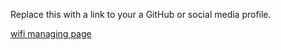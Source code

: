 Replace this with a link to your a GitHub or social media profile.


[wifi managing page](https://my.home)
